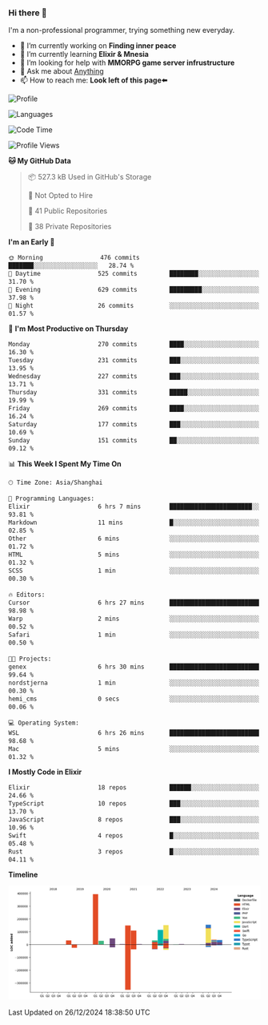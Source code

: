 ### Hi there 👋

I'm a non-professional programmer, trying something new everyday.

<!--
**dyzdyz010/dyzdyz010** is a ✨ _special_ ✨ repository because its `README.md` (this file) appears on your GitHub profile.
-->

- 🔭 I’m currently working on **Finding inner peace**
- 🌱 I’m currently learning **Elixir & Mnesia**
- 🤔 I’m looking for help with **MMORPG game server infrustructure**
- 💬 Ask me about [Anything](https://github.com/dyzdyz010/dyzdyz010/issues)
- 📫 How to reach me: **Look left of this page⬅️**

<!-- - 👯 I’m looking to collaborate on
- 😄 Pronouns: ...
- ⚡ Fun fact: ...
 -->
 
![Profile](https://github-readme-stats.vercel.app/api?username=dyzdyz010&count_private=true&show_icons=true&theme=dracula)

![Languages](https://github-readme-stats.vercel.app/api/top-langs/?username=dyzdyz010&layout=compact&theme=dracula)

<!--START_SECTION:waka-->
![Code Time](http://img.shields.io/badge/Code%20Time-1%2C856%20hrs%2035%20mins-blue)

![Profile Views](http://img.shields.io/badge/Profile%20Views-0-blue)

**🐱 My GitHub Data** 

> 📦 527.3 kB Used in GitHub's Storage 
 > 
> 🚫 Not Opted to Hire
 > 
> 📜 41 Public Repositories 
 > 
> 🔑 38 Private Repositories 
 > 
**I'm an Early 🐤** 

```text
🌞 Morning                476 commits         ███████░░░░░░░░░░░░░░░░░░   28.74 % 
🌆 Daytime                525 commits         ████████░░░░░░░░░░░░░░░░░   31.70 % 
🌃 Evening                629 commits         █████████░░░░░░░░░░░░░░░░   37.98 % 
🌙 Night                  26 commits          ░░░░░░░░░░░░░░░░░░░░░░░░░   01.57 % 
```
📅 **I'm Most Productive on Thursday** 

```text
Monday                   270 commits         ████░░░░░░░░░░░░░░░░░░░░░   16.30 % 
Tuesday                  231 commits         ███░░░░░░░░░░░░░░░░░░░░░░   13.95 % 
Wednesday                227 commits         ███░░░░░░░░░░░░░░░░░░░░░░   13.71 % 
Thursday                 331 commits         █████░░░░░░░░░░░░░░░░░░░░   19.99 % 
Friday                   269 commits         ████░░░░░░░░░░░░░░░░░░░░░   16.24 % 
Saturday                 177 commits         ███░░░░░░░░░░░░░░░░░░░░░░   10.69 % 
Sunday                   151 commits         ██░░░░░░░░░░░░░░░░░░░░░░░   09.12 % 
```


📊 **This Week I Spent My Time On** 

```text
🕑︎ Time Zone: Asia/Shanghai

💬 Programming Languages: 
Elixir                   6 hrs 7 mins        ███████████████████████░░   93.81 % 
Markdown                 11 mins             █░░░░░░░░░░░░░░░░░░░░░░░░   02.85 % 
Other                    6 mins              ░░░░░░░░░░░░░░░░░░░░░░░░░   01.72 % 
HTML                     5 mins              ░░░░░░░░░░░░░░░░░░░░░░░░░   01.32 % 
SCSS                     1 min               ░░░░░░░░░░░░░░░░░░░░░░░░░   00.30 % 

🔥 Editors: 
Cursor                   6 hrs 27 mins       █████████████████████████   98.98 % 
Warp                     2 mins              ░░░░░░░░░░░░░░░░░░░░░░░░░   00.52 % 
Safari                   1 min               ░░░░░░░░░░░░░░░░░░░░░░░░░   00.50 % 

🐱‍💻 Projects: 
genex                    6 hrs 30 mins       █████████████████████████   99.64 % 
nordstjerna              1 min               ░░░░░░░░░░░░░░░░░░░░░░░░░   00.30 % 
hemi_cms                 0 secs              ░░░░░░░░░░░░░░░░░░░░░░░░░   00.06 % 

💻 Operating System: 
WSL                      6 hrs 26 mins       █████████████████████████   98.68 % 
Mac                      5 mins              ░░░░░░░░░░░░░░░░░░░░░░░░░   01.32 % 
```

**I Mostly Code in Elixir** 

```text
Elixir                   18 repos            ██████░░░░░░░░░░░░░░░░░░░   24.66 % 
TypeScript               10 repos            ███░░░░░░░░░░░░░░░░░░░░░░   13.70 % 
JavaScript               8 repos             ███░░░░░░░░░░░░░░░░░░░░░░   10.96 % 
Swift                    4 repos             █░░░░░░░░░░░░░░░░░░░░░░░░   05.48 % 
Rust                     3 repos             █░░░░░░░░░░░░░░░░░░░░░░░░   04.11 % 
```



**Timeline**

![Lines of Code chart](https://raw.githubusercontent.com/dyzdyz010/dyzdyz010/master/assets/bar_graph.png)


 Last Updated on 26/12/2024 18:38:50 UTC
<!--END_SECTION:waka-->
